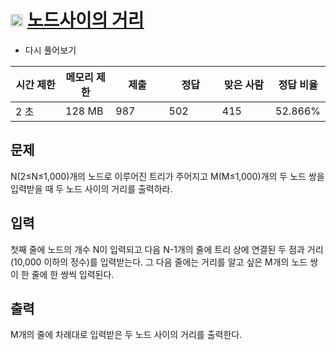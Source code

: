 # <img src="https://d2gd6pc034wcta.cloudfront.net/tier/12.svg" class="solvedac-tier" width = 20> [노드사이의 거리](https://www.acmicpc.net/problem/1240)

- 다시 풀어보기

<div class="col-md-12">
			<div class="table-responsive">
				<table class="table" id="problem-info">
				<thead>
				<tr>
									<th style="width:16%;">시간 제한</th>
					<th style="width:16%;">메모리 제한</th>
					<th style="width:17%;">제출</th>
					<th style="width:17%;">정답</th>
					<th style="width:17%;">맞은 사람</th>
					<th style="width:17%;">정답 비율</th>
								</tr>
				</thead>
				<tbody>
				<tr>
				<td>2 초 </td>
				<td>128 MB</td>
									<td>987</td>
					<td>502</td>
					<td>415</td>
					<td>52.866%</td>
								</tr>
				</tbody>
				</table>
			</div>
</div>

## 문제
N(2≤N≤1,000)개의 노드로 이루어진 트리가 주어지고 M(M≤1,000)개의 두 노드 쌍을 입력받을 때 두 노드 사이의 거리를 출력하라.

## 입력
첫째 줄에 노드의 개수 N이 입력되고 다음 N-1개의 줄에 트리 상에 연결된 두 점과 거리(10,000 이하의 정수)를 입력받는다. 그 다음 줄에는 거리를 알고 싶은 M개의 노드 쌍이 한 줄에 한 쌍씩 입력된다.

## 출력
M개의 줄에 차례대로 입력받은 두 노드 사이의 거리를 출력한다.
